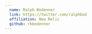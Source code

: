 ```yaml
---
  name: Ralph Bodenner
  link: https://twitter.com/ralphbod
  affiliation: New Relic 
  github: rkbodenner
---
```

